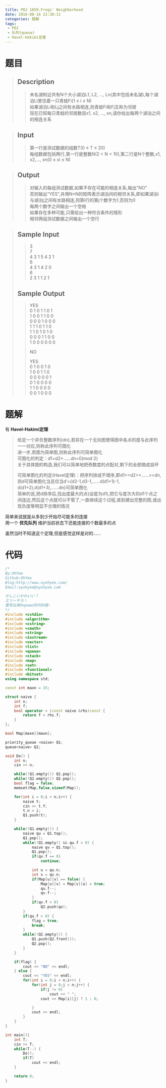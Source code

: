 ```yaml
---
title: POJ 1659.Frogs' Neighborhood
date: 2016-08-16 22:30:11
categories: 题解
tags: 
 - POJ
 - 队列(queue)
 - Havel-Hakimi定理
---
```

# 题目
> 
> ## Description  
>> 未名湖附近共有N个大小湖泊L1, L2, ..., Ln(其中包括未名湖),每个湖泊Li里住着一只青蛙Fi(1 ≤ i ≤ N)  
如果湖泊Li和Lj之间有水路相连,则青蛙Fi和Fj互称为邻居  
现在已知每只青蛙的邻居数目x1, x2, ..., xn,请你给出每两个湖泊之间的相连关系  

>>   
>> <!--more-->  
> 
> ## Input  
>> 第一行是测试数据的组数T(0 ≤ T ≤ 20)  
每组数据包括两行,第一行是整数N(2 < N < 10),第二行是N个整数,x1, x2,..., xn(0 ≤ xi ≤ N)  

>>   
> 
> ## Output  
>> 对输入的每组测试数据,如果不存在可能的相连关系,输出"NO"  
否则输出"YES",并用N×N的矩阵表示湖泊间的相邻关系,即如果湖泊i与湖泊j之间有水路相连,则第i行的第j个数字为1,否则为0  
每两个数字之间输出一个空格  
如果存在多种可能,只需给出一种符合条件的情形  
相邻两组测试数据之间输出一个空行  

>>   
> 
> ## Sample Input  
>> 3  
>> 7  
>> 4 3 1 5 4 2 1   
>> 6  
>> 4 3 1 4 2 0   
>> 6  
>> 2 3 1 1 2 1   
> 
> ## Sample Output  
>> YES  
>> 0 1 0 1 1 0 1   
>> 1 0 0 1 1 0 0   
>> 0 0 0 1 0 0 0   
>> 1 1 1 0 1 1 0   
>> 1 1 0 1 0 1 0   
>> 0 0 0 1 1 0 0   
>> 1 0 0 0 0 0 0   
>>   
>> NO  
>>   
>> YES  
>> 0 1 0 0 1 0   
>> 1 0 0 1 1 0   
>> 0 0 0 0 0 1   
>> 0 1 0 0 0 0   
>> 1 1 0 0 0 0   
>> 0 0 1 0 0 0   


# 题解

有 **Havel-Hakimi定理** 
> 给定一个非负整数序列{dn},若存在一个无向图使得图中各点的度与此序列一一对应,则称此序列可图化  
> 进一步,若图为简单图,则称此序列可简单图化  
> 可图化的判定：d1+d2+……dn=0(mod 2)  
> 关于具体图的构造,我们可以简单地把奇数度的点配对,剩下的全部搞成自环  
> 
> 可简单图化的判定(Havel定理)：把序列排成不增序,即d1>=d2>=……>=dn,则d可简单图化当且仅当d’={d2-1,d3-1,……d(d1+1)-1, d(d1+2),d(d1+3),……dn}可简单图化  
> 简单的说,把d排序后,找出度最大的点(设度为d1),把它与度次大的d1个点之间连边,然后这个点就可以不管了,一直继续这个过程,直到建出完整的图,或出现负度等明显不合理的情况  

简单来说就是从多到少开始尽可能多的连接  
用一个 **优先队列** 维护当前状态下还能连接的个数最多的点  

虽然当时不知道这个定理,但是感觉这样是对的……


# 代码
```cpp Frogs' Neighborhood https://github.com/OhYee/ACM.github.io/blob/master/POJ/1659.%46%72%6F%67%73%27%20%4E%65%69%67%68%62%6F%72%68%6F%6F%64.cpp 代码备份
/*
By:OhYee
Github:OhYee
Blog:http://www.oyohyee.com/
Email:oyohyee@oyohyee.com

かしこいかわいい？
エリーチカ！
要写出来Хорошо的代码哦~
*/
#include <cstdio>
#include <algorithm>
#include <cstring>
#include <cmath>
#include <string>
#include <iostream>
#include <vector>
#include <list>
#include <queue>
#include <stack>
#include <map>
#include <set>
#include <functional>
#include <bitset>
using namespace std;

const int maxn = 15;

struct naive {
    int n;
    int f;
    bool operator < (const naive &rhs)const {
        return f < rhs.f;
    }
};

bool Map[maxn][maxn];

priority_queue <naive> Q1;
queue<naive> Q2;

void Do() {
    int n;
    cin >> n;

    while(!Q1.empty()) Q1.pop();
    while(!Q2.empty()) Q2.pop();
    bool flag = false;
    memset(Map,false,sizeof(Map));

    for(int i = 0;i < n;i++) {
        naive t;
        cin >> t.f;
        t.n = i;
        Q1.push(t);
    }

    while(!Q1.empty()) {
        naive qu = Q1.top();
        Q1.pop();
        while(!Q1.empty() && qu.f > 0) {
            naive qv = Q1.top();
            Q1.pop();
            if(qv.f == 0)
                continue;

            int u = qu.n;
            int v = qv.n;
            if(Map[u][v] == false) {
                Map[u][v] = Map[v][u] = true;
                qu.f--;
                qv.f--;
            }
            if(qv.f > 0)
                Q2.push(qv);
        }
        if(qu.f > 0) {
            flag = true;
            break;
        }
        while(!Q2.empty()) {
            Q1.push(Q2.front());
            Q2.pop();
        }
    }

    if(flag) {
        cout << "NO" << endl;
    } else {
        cout << "YES" << endl;
        for(int i = 0;i < n;i++) {
            for(int j = 0;j < n;j++) {
                if(j != 0)
                    cout << " ";
                cout << Map[i][j] ? 1 : 0;

            }
            cout << endl;
        }
    }
}

int main(){
    int T;
    cin >> T;
    while(T--) {
        Do();
        if(T)
            cout << endl;
    }

    return 0;
}
```